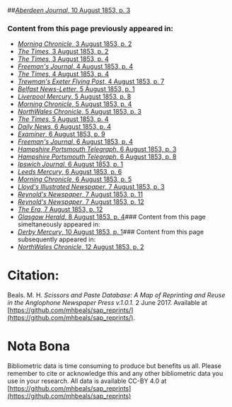 ##[*Aberdeen Journal*, 10 August 1853, p. 3](https://mhbeals.github.io/sap_html/Aberdeen-Journal/Aberdeen-Journal-10-August-1853-p-3)

### Content from this page previously appeared in:
+ [*Morning Chronicle*, 3 August 1853, p. 2](https://mhbeals.github.io/sap_html/Morning-Chronicle/Morning-Chronicle-3-August-1853-p-2)
+ [*The Times*, 3 August 1853, p. 2](https://mhbeals.github.io/sap_html/The-Times/The-Times-3-August-1853-p-2)
+ [*The Times*, 3 August 1853, p. 4](https://mhbeals.github.io/sap_html/The-Times/The-Times-3-August-1853-p-4)
+ [*Freeman's Journal*, 4 August 1853, p. 4](https://mhbeals.github.io/sap_html/Freeman's-Journal/Freeman's-Journal-4-August-1853-p-4)
+ [*The Times*, 4 August 1853, p. 4](https://mhbeals.github.io/sap_html/The-Times/The-Times-4-August-1853-p-4)
+ [*Trewman's Exeter Flying Post*, 4 August 1853, p. 7](https://mhbeals.github.io/sap_html/Trewman's-Exeter-Flying-Post/Trewman's-Exeter-Flying-Post-4-August-1853-p-7)
+ [*Belfast News-Letter*, 5 August 1853, p. 1](https://mhbeals.github.io/sap_html/Belfast-News-Letter/Belfast-News-Letter-5-August-1853-p-1)
+ [*Liverpool Mercury*, 5 August 1853, p. 8](https://mhbeals.github.io/sap_html/Liverpool-Mercury/Liverpool-Mercury-5-August-1853-p-8)
+ [*Morning Chronicle*, 5 August 1853, p. 4](https://mhbeals.github.io/sap_html/Morning-Chronicle/Morning-Chronicle-5-August-1853-p-4)
+ [*NorthWales Chronicle*, 5 August 1853, p. 3](https://mhbeals.github.io/sap_html/NorthWales-Chronicle/NorthWales-Chronicle-5-August-1853-p-3)
+ [*The Times*, 5 August 1853, p. 4](https://mhbeals.github.io/sap_html/The-Times/The-Times-5-August-1853-p-4)
+ [*Daily News*, 6 August 1853, p. 4](https://mhbeals.github.io/sap_html/Daily-News/Daily-News-6-August-1853-p-4)
+ [*Examiner*, 6 August 1853, p. 9](https://mhbeals.github.io/sap_html/Examiner/Examiner-6-August-1853-p-9)
+ [*Freeman's Journal*, 6 August 1853, p. 4](https://mhbeals.github.io/sap_html/Freeman's-Journal/Freeman's-Journal-6-August-1853-p-4)
+ [*Hampshire Portsmouth Telegraph*, 6 August 1853, p. 3](https://mhbeals.github.io/sap_html/Hampshire-Portsmouth-Telegraph/Hampshire-Portsmouth-Telegraph-6-August-1853-p-3)
+ [*Hampshire Portsmouth Telegraph*, 6 August 1853, p. 8](https://mhbeals.github.io/sap_html/Hampshire-Portsmouth-Telegraph/Hampshire-Portsmouth-Telegraph-6-August-1853-p-8)
+ [*Ipswich Journal*, 6 August 1853, p. 1](https://mhbeals.github.io/sap_html/Ipswich-Journal/Ipswich-Journal-6-August-1853-p-1)
+ [*Leeds Mercury*, 6 August 1853, p. 6](https://mhbeals.github.io/sap_html/Leeds-Mercury/Leeds-Mercury-6-August-1853-p-6)
+ [*Morning Chronicle*, 6 August 1853, p. 5](https://mhbeals.github.io/sap_html/Morning-Chronicle/Morning-Chronicle-6-August-1853-p-5)
+ [*Lloyd's Illustrated Newspaper*, 7 August 1853, p. 3](https://mhbeals.github.io/sap_html/Lloyd's-Illustrated-Newspaper/Lloyd's-Illustrated-Newspaper-7-August-1853-p-3)
+ [*Reynold's Newspaper*, 7 August 1853, p. 11](https://mhbeals.github.io/sap_html/Reynold's-Newspaper/Reynold's-Newspaper-7-August-1853-p-11)
+ [*Reynold's Newspaper*, 7 August 1853, p. 12](https://mhbeals.github.io/sap_html/Reynold's-Newspaper/Reynold's-Newspaper-7-August-1853-p-12)
+ [*The Era*, 7 August 1853, p. 12](https://mhbeals.github.io/sap_html/The-Era/The-Era-7-August-1853-p-12)
+ [*Glasgow Herald*, 8 August 1853, p. 4](https://mhbeals.github.io/sap_html/Glasgow-Herald/Glasgow-Herald-8-August-1853-p-4)### Content from this page simeltaneously appeared in:
+ [*Derby Mercury*, 10 August 1853, p. 1](https://mhbeals.github.io/sap_html/Derby-Mercury/Derby-Mercury-10-August-1853-p-1)### Content from this page subsequently appeared in:
+ [*NorthWales Chronicle*, 12 August 1853, p. 2](https://mhbeals.github.io/sap_html/NorthWales-Chronicle/NorthWales-Chronicle-12-August-1853-p-2)
                    
# Citation: 

Beals. M. H. *Scissors and Paste Database: A Map of Reprinting and Reuse in the Anglophone Newspaper Press v.1.0.1.* 2 June 2017. Available at [https://github.com/mhbeals/sap_reprints/](https://github.com/mhbeals/sap_reprints/). 
                    
# Nota Bona

Bibliometric data is time consuming to produce but benefits us all. Please remember to cite or acknowledge this and any other bibliometric data you use in your research. All data is available CC-BY 4.0 at [https://github.com/mhbeals/sap_reprints](https://github.com/mhbeals/sap_reprints)